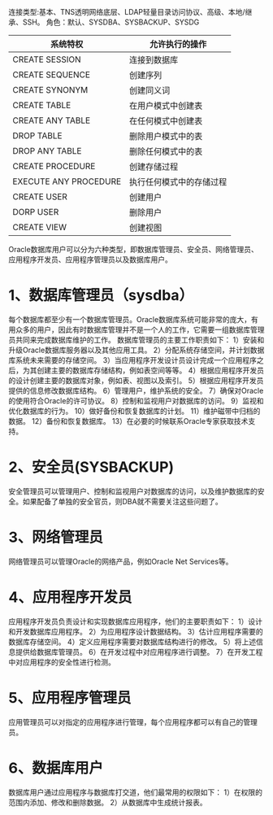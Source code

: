 连接类型:基本、TNS透明网络底层、LDAP轻量目录访问协议、高级、本地/继承、SSH。
角色：默认、SYSDBA、SYSBACKUP、SYSDG

| 系统特权              | 允许执行的操作           |
| --------------------- | ------------------------ |
| CREATE SESSION        | 连接到数据库             |
| CREATE SEQUENCE       | 创建序列                 |
| CREATE SYNONYM        | 创建同义词               |
| CREATE TABLE          | 在用户模式中创建表       |
| CREATE ANY TABLE      | 在任何模式中创建表       |
| DROP TABLE            | 删除用户模式中的表       |
| DROP ANY TABLE        | 删除任何模式中的表       |
| CREATE PROCEDURE      | 创建存储过程             |
| EXECUTE ANY PROCEDURE | 执行任何模式中的存储过程 |
| CREATE USER           | 创建用户                 |
| DORP USER             | 删除用户                 |
| CREATE VIEW           | 创建视图                         |

Oracle数据库用户可以分为六种类型，即数据库管理员、安全员、网络管理员、应用程序开发员、应用程序管理员以及数据库用户。
# 1、数据库管理员（sysdba）
每个数据库都至少有一个数据库管理员。Oracle数据库系统可能非常的庞大，有用众多的用户，因此有时数据库管理并不是一个人的工作，它需要一组数据库管理员共同来完成数据库维护的工作。
数据库管理员的主要工作职责如下：
1）安装和升级Oracle数据库服务器以及其他应用工具。
2）分配系统存储空间，并计划数据库系统未来需要的存储空间。
3）当应用程序开发设计员设计完成一个应用程序之后，为其创建主要的数据库存储结构，例如表空间等等。
4）根据应用程序开发员的设计创建主要的数据库对象，例如表、视图以及索引。
5）根据应用程序开发员提供的信息修改数据库结构。
6）管理用户，维护系统的安全。
7）确保对Oracle的使用符合Oracle的许可协议。
8）控制和监视用户对数据库的访问。
9）监视和优化数据库的行为。
10）做好备份和恢复数据库的计划。
11）维护磁带中归档的数据。
12）备份和恢复数据库。
13）在必要的时候联系Oracle专家获取技术支持。

# 2、安全员(SYSBACKUP)
安全管理员可以管理用户、控制和监视用户对数据库的访问，以及维护数据库的安全。如果配备了单独的安全官员，则DBA就不需要关注这些问题了。

# 3、网络管理员
网络管理员可以管理Oracle的网络产品，例如Oracle Net Services等。

# 4、应用程序开发员
应用程序开发员负责设计和实现数据库应用程序，他们的主要职责如下：
1）设计和开发数据库应用程序。
2）为应用程序设计数据结构。
3）估计应用程序需要的数据库存储空间。
4）定义应用程序需要对数据库结构进行的修改。
5）将上述信息提供给数据库管理员。
6）在开发过程中对应用程序进行调整。
7）在开发工程中对应用程序的安全性进行检测。

# 5、应用程序管理员
应用管理员可以对指定的应用程序进行管理，每个应用程序都可以有自己的管理员。

# 6、数据库用户
数据库用户通过应用程序与数据库打交道，他们最常用的权限如下：
1）在权限的范围内添加、修改和删除数据。
2）从数据库中生成统计报表。